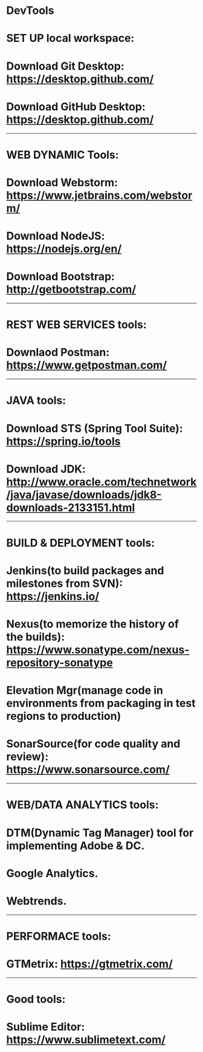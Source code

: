# DevTools

# SET UP local workspace:
# Download Git Desktop: https://desktop.github.com/
# Download GitHub Desktop: https://desktop.github.com/ 
-----------------------------------------------------------
# WEB DYNAMIC Tools:
# Download Webstorm: https://www.jetbrains.com/webstorm/
# Download NodeJS: https://nodejs.org/en/
# Download Bootstrap: http://getbootstrap.com/
-----------------------------------------------------------
# REST WEB SERVICES tools:
# Downlaod Postman: https://www.getpostman.com/
-----------------------------------------------------------
# JAVA tools:
# Download STS (Spring Tool Suite): https://spring.io/tools
# Download JDK: http://www.oracle.com/technetwork/java/javase/downloads/jdk8-downloads-2133151.html
-----------------------------------------------------------
# BUILD & DEPLOYMENT tools:
# Jenkins(to build packages and milestones from SVN): https://jenkins.io/ 
# Nexus(to memorize the history of the builds): https://www.sonatype.com/nexus-repository-sonatype
# Elevation Mgr(manage code in environments from packaging in test regions to production)
# SonarSource(for code quality and review): https://www.sonarsource.com/
-----------------------------------------------------------
# WEB/DATA ANALYTICS tools:
# DTM(Dynamic Tag Manager) tool for implementing Adobe & DC.
# Google Analytics.
# Webtrends.
-----------------------------------------------------------
# PERFORMACE tools: 
# GTMetrix: https://gtmetrix.com/
-----------------------------------------------------------
# Good tools:
# Sublime Editor: https://www.sublimetext.com/


